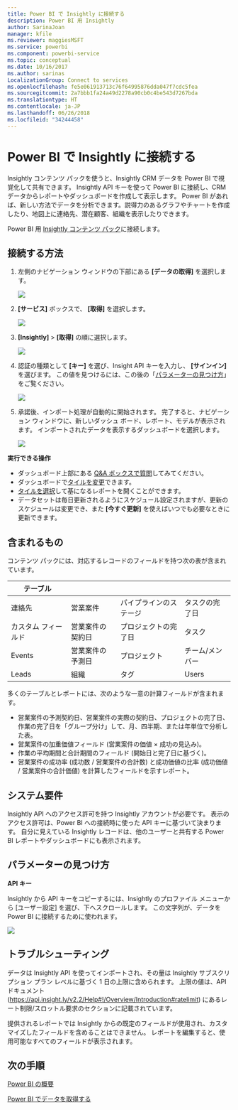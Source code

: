 ```yaml
---
title: Power BI で Insightly に接続する
description: Power BI 用 Insightly
author: SarinaJoan
manager: kfile
ms.reviewer: maggiesMSFT
ms.service: powerbi
ms.component: powerbi-service
ms.topic: conceptual
ms.date: 10/16/2017
ms.author: sarinas
LocalizationGroup: Connect to services
ms.openlocfilehash: fe5e061913713c76f64995876dda047f7cdc5fea
ms.sourcegitcommit: 2a7bbb1fa24a49d2278a90cb0c4be543d7267bda
ms.translationtype: HT
ms.contentlocale: ja-JP
ms.lasthandoff: 06/26/2018
ms.locfileid: "34244458"
---
```

# <a name="connect-to-insightly-with-power-bi"></a>Power BI で Insightly に接続する
Insightly コンテンツ パックを使うと、Insightly CRM データを Power BI で視覚化して共有できます。 Insightly API キーを使って Power BI に接続し、CRM データからレポートやダッシュボードを作成して表示します。 Power BI があれば、新しい方法でデータを分析できます。説得力のあるグラフやチャートを作成したり、地図上に連絡先、潜在顧客、組織を表示したりできます。

Power BI 用 [Insightly コンテンツ パック](https://app.powerbi.com/getdata/services/insightly)に接続します。

## <a name="how-to-connect"></a>接続する方法
1. 左側のナビゲーション ウィンドウの下部にある **[データの取得]** を選択します。
   
   ![](media/service-connect-to-insightly/getdata.png)
2. **[サービス]** ボックスで、 **[取得]** を選択します。
   
   ![](media/service-connect-to-insightly/services.png)
3. **[Insightly]** \> **[取得]** の順に選択します。
   
   ![](media/service-connect-to-insightly/insightly.png)
4. 認証の種類として **[キー]** を選び、Insight API キーを入力し、 **[サインイン]** を選びます。 この値を見つけるには、この後の「[パラメーターの見つけ方](#FindingParams)」をご覧ください。
   
   ![](media/service-connect-to-insightly/creds.png)
5. 承諾後、インポート処理が自動的に開始されます。 完了すると、ナビゲーション ウィンドウに、新しいダッシュ ボード、レポート、モデルが表示されます。 インポートされたデータを表示するダッシュボードを選択します。
   
     ![](media/service-connect-to-insightly/dashboard.png)

**実行できる操作**

* ダッシュボード上部にある [Q&A ボックスで質問](power-bi-q-and-a.md)してみてください。
* ダッシュボードで[タイルを変更](service-dashboard-edit-tile.md)できます。
* [タイルを選択](service-dashboard-tiles.md)して基になるレポートを開くことができます。
* データセットは毎日更新されるようにスケジュール設定されますが、更新のスケジュールは変更でき、また **[今すぐ更新]** を使えばいつでも必要なときに更新できます。

## <a name="whats-included"></a>含まれるもの
コンテンツ パックには、対応するレコードのフィールドを持つ次の表が含まれています。

| テーブル |  |  |  |
| --- | --- | --- | --- |
| 連絡先 |営業案件 |パイプラインのステージ |タスクの完了日 |
| カスタム フィールド |営業案件の契約日 |プロジェクトの完了日 |タスク |
| Events |営業案件の予測日 |プロジェクト |チーム/メンバー |
| Leads |組織 |タグ |Users |

多くのテーブルとレポートには、次のような一意の計算フィールドが含まれます。  

* 営業案件の予測契約日、営業案件の実際の契約日、プロジェクトの完了日、作業の完了日を「グループ分け」して、月、四半期、または年単位で分析した表。  
* 営業案件の加重価値フィールド (営業案件の価値 × 成功の見込み)。  
* 作業の平均期間と合計期間のフィールド (開始日と完了日に基づく)。  
* 営業案件の成功率 (成功数 / 営業案件の合計数) と成功価値の比率 (成功価値 / 営業案件の合計価値) を計算したフィールドを示すレポート。  

## <a name="system-requirements"></a>システム要件
Insightly API へのアクセス許可を持つ Insightly アカウントが必要です。 表示のアクセス許可は、Power BI への接続時に使った API キーに基づいて決まります。 自分に見えている Insightly レコードは、他のユーザーと共有する Power BI レポートやダッシュボードにも表示されます。

<a name="FindingParams"></a>

## <a name="finding-parameters"></a>パラメーターの見つけ方
**API キー**

Insightly から API キーをコピーするには、Insightly のプロファイル メニューから [ユーザー設定] を選び、下へスクロールします。 この文字列が、データを Power BI に接続するために使われます。

![](media/service-connect-to-insightly/findapi.png)

## <a name="troubleshooting"></a>トラブルシューティング
データは Insightly API を使ってインポートされ、その量は Insightly サブスクリプション プラン レベルに基づく 1 日の上限に含められます。 上限の値は、API ドキュメント (https://api.insight.ly/v2.2/Help#!/Overview/Introduction#ratelimit) にあるレート制限/スロットル要求のセクションに記載されています。

提供されるレポートでは Insightly からの既定のフィールドが使用され、カスタマイズしたフィールドを含めることはできません。 レポートを編集すると、使用可能なすべてのフィールドが表示されます。

## <a name="next-steps"></a>次の手順
[Power BI の概要](service-get-started.md)

[Power BI でデータを取得する](service-get-data.md)

